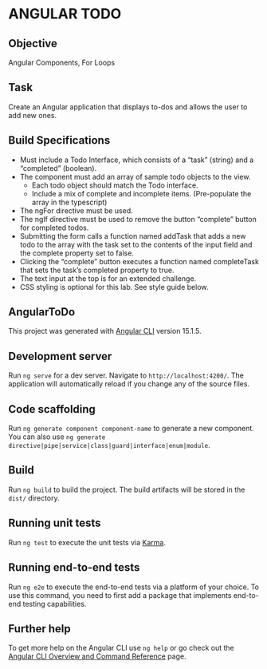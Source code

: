# ANGULAR TODO
## Objective
Angular Components, For Loops

## Task
Create an Angular application that displays to-dos and allows the user to add new ones.

## Build Specifications
- Must include a Todo Interface, which consists of a “task” (string) and a “completed” (boolean).
- The component must add an array of sample todo objects to the view. 
    - Each todo object should match the Todo interface. 
    - Include a mix of complete and incomplete items. (Pre-populate the array in the typescript)
- The ngFor directive must be used. 
- The ngIf directive must be used to remove the button “complete” button for completed todos. 
- Submitting the form calls a function named addTask that adds a new todo to the array with the task set to the contents of the input field and the complete property set to false.
- Clicking the “complete” button executes a function named completeTask that sets the task’s completed property to true.
- The text input at the top is for an extended challenge.
- CSS styling is optional for this lab. See style guide below.

## AngularToDo
This project was generated with [Angular CLI](https://github.com/angular/angular-cli) version 15.1.5.

## Development server
Run `ng serve` for a dev server. Navigate to `http://localhost:4200/`. The application will automatically reload if you change any of the source files.

## Code scaffolding
Run `ng generate component component-name` to generate a new component. You can also use `ng generate directive|pipe|service|class|guard|interface|enum|module`.

## Build
Run `ng build` to build the project. The build artifacts will be stored in the `dist/` directory.

## Running unit tests
Run `ng test` to execute the unit tests via [Karma](https://karma-runner.github.io).

## Running end-to-end tests
Run `ng e2e` to execute the end-to-end tests via a platform of your choice. To use this command, you need to first add a package that implements end-to-end testing capabilities.

## Further help
To get more help on the Angular CLI use `ng help` or go check out the [Angular CLI Overview and Command Reference](https://angular.io/cli) page.